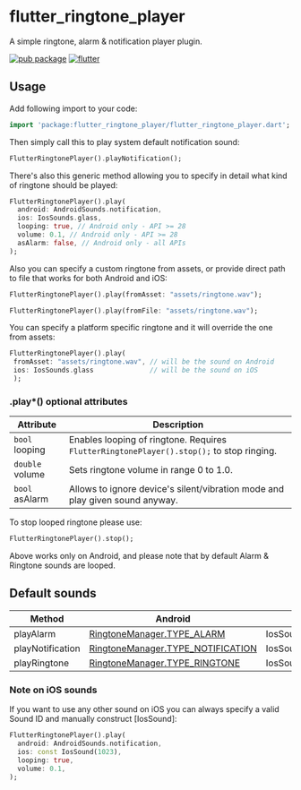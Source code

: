 # flutter_ringtone_player

A simple ringtone, alarm & notification player plugin.

[![pub package](https://img.shields.io/pub/v/flutter_ringtone_player.svg)](https://pub.dartlang.org/packages/flutter_ringtone_player)
[![flutter](https://github.com/inway/flutter_ringtone_player/actions/workflows/flutter.yml/badge.svg)](https://github.com/inway/flutter_ringtone_player/actions/workflows/flutter.yml)

## Usage

Add following import to your code:

```dart
import 'package:flutter_ringtone_player/flutter_ringtone_player.dart';
```

Then simply call this to play system default notification sound:

```dart
FlutterRingtonePlayer().playNotification();
```

There's also this generic method allowing you to specify in detail what kind of ringtone should be played:

```dart
FlutterRingtonePlayer().play(
  android: AndroidSounds.notification,
  ios: IosSounds.glass,
  looping: true, // Android only - API >= 28
  volume: 0.1, // Android only - API >= 28
  asAlarm: false, // Android only - all APIs
);
```

Also you can specify a custom ringtone from assets, or provide direct path to file that works for 
both Android and iOS:

```dart
FlutterRingtonePlayer().play(fromAsset: "assets/ringtone.wav");  
```

```dart
FlutterRingtonePlayer().play(fromFile: "assets/ringtone.wav");  
```

You can specify a platform specific ringtone and it will override the one from assets:
```dart
FlutterRingtonePlayer().play(  
 fromAsset: "assets/ringtone.wav", // will be the sound on Android
 ios: IosSounds.glass 			   // will be the sound on iOS
 );  
```

### .play*() optional attributes

| Attribute       |  Description |
| --------------  | ------------ |
| `bool` looping  | Enables looping of ringtone. Requires `FlutterRingtonePlayer().stop();` to stop ringing. |
| `double` volume | Sets ringtone volume in range 0 to 1.0. |
| `bool` asAlarm  | Allows to ignore device's silent/vibration mode and play given sound anyway. |


To stop looped ringtone please use:

```dart
FlutterRingtonePlayer().stop();
```

Above works only on Android, and please note that by default Alarm & Ringtone sounds are looped.

## Default sounds

| Method           | Android | iOS |
| ---------------- | ------- | --- |
| playAlarm        | [RingtoneManager.TYPE_ALARM](https://developer.android.com/reference/android/media/RingtoneManager#TYPE_ALARM) | IosSounds.alarm |
| playNotification | [RingtoneManager.TYPE_NOTIFICATION](https://developer.android.com/reference/android/media/RingtoneManager#TYPE_NOTIFICATION) | IosSounds.triTone |
| playRingtone     | [RingtoneManager.TYPE_RINGTONE](https://developer.android.com/reference/android/media/RingtoneManager#TYPE_RINGTONE) | IosSounds.electronic |

### Note on iOS sounds

If you want to use any other sound on iOS you can always specify a valid Sound ID and manually construct [IosSound]:

```dart
FlutterRingtonePlayer().play(
  android: AndroidSounds.notification,
  ios: const IosSound(1023),
  looping: true,
  volume: 0.1,
);
```
